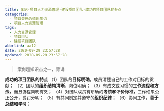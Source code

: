 ```yaml
---
title: 笔记-项目人力资源管理-建设项目团队-成功的项目团队的特点
categories:
  - 项目管理的培训笔记
  - 项目人力资源管理
tags:
  - 人力资源管理
  - 项目团队
  - 建设项目团队
abbrlink: aa12
date: 2020-09-29 23:57:28
updated: 2020-09-29 23:57:28
---
```


> 案例题知识点之一，背诵

**成功的项目团队的特点**
（1）团队的**目标明确**，成员清楚自己的工作对目标的贡献；
（2）团队的**组织结构清晰**，岗位明确；
（3）有成文或习惯的**工作流程和方法**，而且流程简明有效；
（4）对团队成员有明确的**考核和评价标准**，工作结果公正公开，赏罚分明；
（5）有共同制定并遵守的**组织纪律**；
（6）协同工作，**善于总结和学习**；
